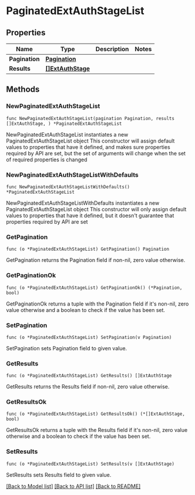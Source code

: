 # PaginatedExtAuthStageList

## Properties

Name | Type | Description | Notes
------------ | ------------- | ------------- | -------------
**Pagination** | [**Pagination**](Pagination.md) |  | 
**Results** | [**[]ExtAuthStage**](ExtAuthStage.md) |  | 

## Methods

### NewPaginatedExtAuthStageList

`func NewPaginatedExtAuthStageList(pagination Pagination, results []ExtAuthStage, ) *PaginatedExtAuthStageList`

NewPaginatedExtAuthStageList instantiates a new PaginatedExtAuthStageList object
This constructor will assign default values to properties that have it defined,
and makes sure properties required by API are set, but the set of arguments
will change when the set of required properties is changed

### NewPaginatedExtAuthStageListWithDefaults

`func NewPaginatedExtAuthStageListWithDefaults() *PaginatedExtAuthStageList`

NewPaginatedExtAuthStageListWithDefaults instantiates a new PaginatedExtAuthStageList object
This constructor will only assign default values to properties that have it defined,
but it doesn't guarantee that properties required by API are set

### GetPagination

`func (o *PaginatedExtAuthStageList) GetPagination() Pagination`

GetPagination returns the Pagination field if non-nil, zero value otherwise.

### GetPaginationOk

`func (o *PaginatedExtAuthStageList) GetPaginationOk() (*Pagination, bool)`

GetPaginationOk returns a tuple with the Pagination field if it's non-nil, zero value otherwise
and a boolean to check if the value has been set.

### SetPagination

`func (o *PaginatedExtAuthStageList) SetPagination(v Pagination)`

SetPagination sets Pagination field to given value.


### GetResults

`func (o *PaginatedExtAuthStageList) GetResults() []ExtAuthStage`

GetResults returns the Results field if non-nil, zero value otherwise.

### GetResultsOk

`func (o *PaginatedExtAuthStageList) GetResultsOk() (*[]ExtAuthStage, bool)`

GetResultsOk returns a tuple with the Results field if it's non-nil, zero value otherwise
and a boolean to check if the value has been set.

### SetResults

`func (o *PaginatedExtAuthStageList) SetResults(v []ExtAuthStage)`

SetResults sets Results field to given value.



[[Back to Model list]](../README.md#documentation-for-models) [[Back to API list]](../README.md#documentation-for-api-endpoints) [[Back to README]](../README.md)


